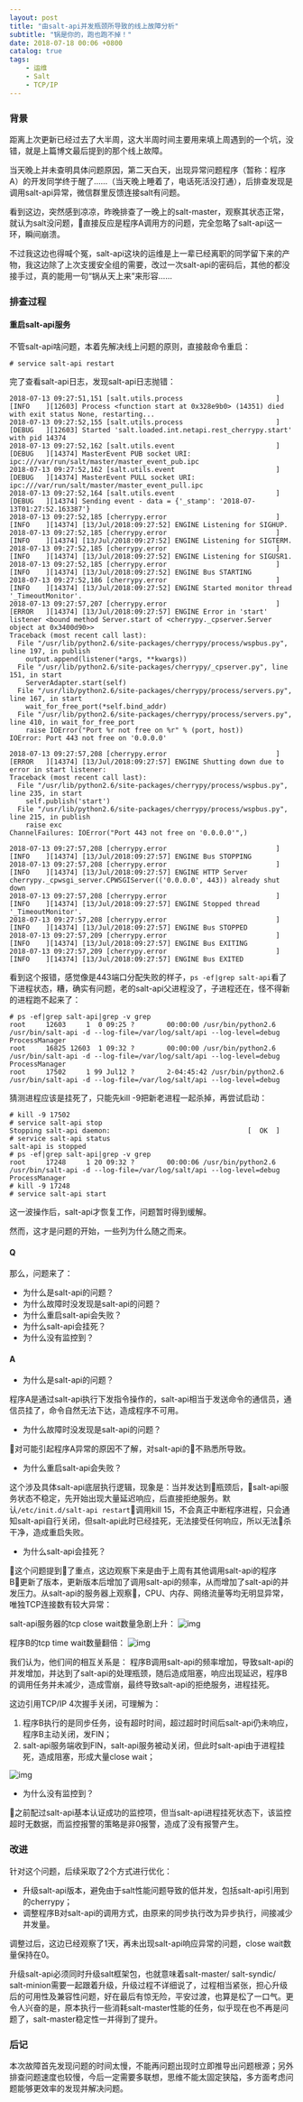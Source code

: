 ```yaml
---
layout: post
title: "由salt-api并发瓶颈所导致的线上故障分析"
subtitle: "锅是你的，跑也跑不掉！"
date: 2018-07-18 00:06 +0800
catalog: true
tags:
    - 运维
    - Salt
    - TCP/IP
---
```

### 背景
距离上次更新已经过去了大半周，这大半周时间主要用来填上周遇到的一个坑，没错，就是上篇博文最后提到的那个线上故障。

当天晚上并未查明具体问题原因，第二天白天，出现异常问题程序（暂称：程序A）的开发同学终于醒了……（当天晚上睡着了，电话死活没打通），后排查发现是调用salt-api异常，微信群里反馈连接salt有问题。

看到这边，突然感到凉凉，昨晚排查了一晚上的salt-master，观察其状态正常，就认为salt没问题，直接反应是程序A调用方的问题，完全忽略了salt-api这一环，瞬间崩溃。

不过我这边也得喊个冤，salt-api这块的运维是上一辈已经离职的同学留下来的产物，我这边除了上次支援安全组的需要，改过一次salt-api的密码后，其他的都没接手过，真的能用一句“锅从天上来”来形容……

### 排查过程

#### 重启salt-api服务
不管salt-api啥问题，本着先解决线上问题的原则，直接敲命令重启：
```
# service salt-api restart
```

完了查看salt-api日志，发现salt-api日志抛错：
```
2018-07-13 09:27:51,151 [salt.utils.process                       ][INFO    ][12603] Process <function start at 0x328e9b0> (14351) died with exit status None, restarting...
2018-07-13 09:27:52,155 [salt.utils.process                       ][DEBUG   ][12603] Started 'salt.loaded.int.netapi.rest_cherrypy.start' with pid 14374
2018-07-13 09:27:52,162 [salt.utils.event                         ][DEBUG   ][14374] MasterEvent PUB socket URI: ipc:///var/run/salt/master/master_event_pub.ipc
2018-07-13 09:27:52,162 [salt.utils.event                         ][DEBUG   ][14374] MasterEvent PULL socket URI: ipc:///var/run/salt/master/master_event_pull.ipc
2018-07-13 09:27:52,164 [salt.utils.event                         ][DEBUG   ][14374] Sending event - data = {'_stamp': '2018-07-13T01:27:52.163387'}
2018-07-13 09:27:52,185 [cherrypy.error                           ][INFO    ][14374] [13/Jul/2018:09:27:52] ENGINE Listening for SIGHUP.
2018-07-13 09:27:52,185 [cherrypy.error                           ][INFO    ][14374] [13/Jul/2018:09:27:52] ENGINE Listening for SIGTERM.
2018-07-13 09:27:52,185 [cherrypy.error                           ][INFO    ][14374] [13/Jul/2018:09:27:52] ENGINE Listening for SIGUSR1.
2018-07-13 09:27:52,185 [cherrypy.error                           ][INFO    ][14374] [13/Jul/2018:09:27:52] ENGINE Bus STARTING
2018-07-13 09:27:52,186 [cherrypy.error                           ][INFO    ][14374] [13/Jul/2018:09:27:52] ENGINE Started monitor thread '_TimeoutMonitor'.
2018-07-13 09:27:57,207 [cherrypy.error                           ][ERROR   ][14374] [13/Jul/2018:09:27:57] ENGINE Error in 'start' listener <bound method Server.start of <cherrypy._cpserver.Server object at 0x3400d90>>
Traceback (most recent call last):
  File "/usr/lib/python2.6/site-packages/cherrypy/process/wspbus.py", line 197, in publish
    output.append(listener(*args, **kwargs))
  File "/usr/lib/python2.6/site-packages/cherrypy/_cpserver.py", line 151, in start
    ServerAdapter.start(self)
  File "/usr/lib/python2.6/site-packages/cherrypy/process/servers.py", line 167, in start
    wait_for_free_port(*self.bind_addr)
  File "/usr/lib/python2.6/site-packages/cherrypy/process/servers.py", line 410, in wait_for_free_port
    raise IOError("Port %r not free on %r" % (port, host))
IOError: Port 443 not free on '0.0.0.0'

2018-07-13 09:27:57,208 [cherrypy.error                           ][ERROR   ][14374] [13/Jul/2018:09:27:57] ENGINE Shutting down due to error in start listener:
Traceback (most recent call last):
  File "/usr/lib/python2.6/site-packages/cherrypy/process/wspbus.py", line 235, in start
    self.publish('start')
  File "/usr/lib/python2.6/site-packages/cherrypy/process/wspbus.py", line 215, in publish
    raise exc
ChannelFailures: IOError("Port 443 not free on '0.0.0.0'",)

2018-07-13 09:27:57,208 [cherrypy.error                           ][INFO    ][14374] [13/Jul/2018:09:27:57] ENGINE Bus STOPPING
2018-07-13 09:27:57,208 [cherrypy.error                           ][INFO    ][14374] [13/Jul/2018:09:27:57] ENGINE HTTP Server cherrypy._cpwsgi_server.CPWSGIServer(('0.0.0.0', 443)) already shut down
2018-07-13 09:27:57,208 [cherrypy.error                           ][INFO    ][14374] [13/Jul/2018:09:27:57] ENGINE Stopped thread '_TimeoutMonitor'.
2018-07-13 09:27:57,208 [cherrypy.error                           ][INFO    ][14374] [13/Jul/2018:09:27:57] ENGINE Bus STOPPED
2018-07-13 09:27:57,209 [cherrypy.error                           ][INFO    ][14374] [13/Jul/2018:09:27:57] ENGINE Bus EXITING
2018-07-13 09:27:57,209 [cherrypy.error                           ][INFO    ][14374] [13/Jul/2018:09:27:57] ENGINE Bus EXITED
```

看到这个报错，感觉像是443端口分配失败的样子，`ps -ef|grep salt-api`看了下进程状态，糟，确实有问题，老的salt-api父进程没了，子进程还在，怪不得新的进程跑不起来了：
```
# ps -ef|grep salt-api|grep -v grep
root     12603     1  0 09:25 ?        00:00:00 /usr/bin/python2.6 /usr/bin/salt-api -d --log-file=/var/log/salt/api --log-level=debug ProcessManager
root     16825 12603  1 09:32 ?        00:00:00 /usr/bin/python2.6 /usr/bin/salt-api -d --log-file=/var/log/salt/api --log-level=debug ProcessManager
root     17502     1 99 Jul12 ?        2-04:45:42 /usr/bin/python2.6 /usr/bin/salt-api -d --log-file=/var/log/salt/api --log-level=debug
```

猜测进程应该是挂死了，只能先kill -9把新老进程一起杀掉，再尝试启动：
```
# kill -9 17502
# service salt-api stop
Stopping salt-api daemon:                                  [  OK  ]
# service salt-api status
salt-api is stopped
# ps -ef|grep salt-api|grep -v grep
root     17248     1 20 09:32 ?        00:00:06 /usr/bin/python2.6 /usr/bin/salt-api -d --log-file=/var/log/salt/api --log-level=debug ProcessManager
# kill -9 17248
# service salt-api start
```

这一波操作后，salt-api才恢复工作，问题暂时得到缓解。

然而，这才是问题的开始，一些列为什么随之而来。

#### Q

那么，问题来了：
- 为什么是salt-api的问题？
- 为什么故障时没发现是salt-api的问题？
- 为什么重启salt-api会失败？
- 为什么salt-api会挂死？
- 为什么没有监控到？

#### A

- 为什么是salt-api的问题？

程序A是通过salt-api执行下发指令操作的，salt-api相当于发送命令的通信员，通信员挂了，命令自然无法下达，造成程序不可用。

- 为什么故障时没发现是salt-api的问题？

对可能引起程序A异常的原因不了解，对salt-api的不熟悉所导致。

- 为什么重启salt-api会失败？

这个涉及具体salt-api底层执行逻辑，现象是：当并发达到瓶颈后，salt-api服务状态不稳定，先开始出现大量延迟响应，后直接拒绝服务。默认`/etc/init.d/salt-api restart`调用kill 15，不会真正中断程序进程，只会通知salt-api自行关闭，但salt-api此时已经挂死，无法接受任何响应，所以无法杀干净，造成重启失败。

- 为什么salt-api会挂死？

这个问题提到了重点，这边观察下来是由于上周有其他调用salt-api的程序B更新了版本，更新版本后增加了调用salt-api的频率，从而增加了salt-api的并发压力。从salt-api的服务器上观察，CPU、内存、网络流量等均无明显异常，唯独TCP连接数有较大异常：

salt-api服务器的tcp close wait数量急剧上升：
![img](/img/in-post/post-salt-api-down/salt-api-tcp-close-wait-high.jpeg)

程序B的tcp time wait数量翻倍：
![img](/img/in-post/post-salt-api-down/cmdb-tcp-time-wait-high.jpeg)

我们认为，他们间的相互关系是：
程序B调用salt-api的频率增加，导致salt-api的并发增加，并达到了salt-api的处理瓶颈，随后造成阻塞，响应出现延迟，程序B的调用任务并未减少，造成雪崩，最终导致salt-api的拒绝服务，进程挂死。

这边引用TCP/IP 4次握手关闭，可理解为：
1. 程序B执行的是同步任务，设有超时时间，超过超时时间后salt-api仍未响应，程序B主动关闭，发FIN；
2. salt-api服务端收到FIN，salt-api服务被动关闭，但此时salt-api由于进程挂死，造成阻塞，形成大量close wait；

![img](/img/in-post/post-salt-api-down/tcpclose_thumb.png)

- 为什么没有监控到？

之前配过salt-api基本认证成功的监控项，但当salt-api进程挂死状态下，该监控超时无数据，而监控报警的策略是非0报警，造成了没有报警产生。

### 改进
针对这个问题，后续采取了2个方式进行优化：
- 升级salt-api版本，避免由于salt性能问题导致的低并发，包括salt-api引用到的cherrypy；
- 调整程序B对salt-api的调用方式，由原来的同步执行改为异步执行，间接减少并发量。

调整过后，这边已经观察了1天，再未出现salt-api响应异常的问题，close wait数量保持在0。

升级salt-api必须同时升级salt框架包，也就意味着salt-master/ salt-syndic/ salt-minion需要一起跟着升级，升级过程不详细说了，过程相当紧张，担心升级后的可用性及兼容性问题，好在最后有惊无险，平安过渡，也算是松了一口气。更令人兴奋的是，原本执行一些消耗salt-master性能的任务，似乎现在也不再是问题了，salt-master稳定性一并得到了提升。

### 后记
本次故障首先发现问题的时间太慢，不能再问题出现时立即推导出问题根源；另外排查问题速度也较慢，今后一定需要多联想，思维不能太固定狭隘，多方面考虑问题能够更效率的发现并解决问题。